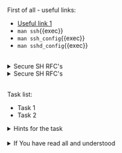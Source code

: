 First of all - useful links:

- [Useful link 1](https://link.org/)
- `man ssh`{{exec}}
- `man ssh_config`{{exec}}
- `man sshd_config`{{exec}}
<br>
<details><summary>Secure SH RFC's</summary>
<pre>
  <a href="https://datatracker.ietf.org/doc/html/rfc4251">RFC 4251</a> — The Secure Shell (SSH) Protocol Architecture
  <a href="https://datatracker.ietf.org/doc/html/rfc4252">RFC 4252</a> — The Secure Shell (SSH) Authentication Protocol
  <a href="https://datatracker.ietf.org/doc/html/rfc4253">RFC 4253</a> — The Secure Shell (SSH) Transport Layer Protocol
  <a href="https://datatracker.ietf.org/doc/html/rfc4254">RFC 4254</a> — The Secure Shell (SSH) Connection Protocol
  <a href="https://datatracker.ietf.org/doc/html/rfc4716">RFC 4254</a> — The Secure Shell (SSH) Public Key File Format
  <strong></strong> -
</pre>
</details>
<details><summary>Secure SH RFC's</summary>
<pre>
  <a href="https://datatracker.ietf.org/doc/html/rfc4251">RFC 4251</a> — The Secure Shell (SSH) Protocol Architecture
  <a href="https://datatracker.ietf.org/doc/html/rfc4252">RFC 4252</a> — The Secure Shell (SSH) Authentication Protocol
  <a href="https://datatracker.ietf.org/doc/html/rfc4253">RFC 4253</a> — The Secure Shell (SSH) Transport Layer Protocol
  <a href="https://datatracker.ietf.org/doc/html/rfc4254">RFC 4254</a> — The Secure Shell (SSH) Connection Protocol
  <a href="https://datatracker.ietf.org/doc/html/rfc4716">RFC 4254</a> — The Secure Shell (SSH) Public Key File Format
  <strong></strong> -
</pre>
</details>
<br>

Task list:
- Task 1
- Task 2

<details><summary>Hints for the task</summary>
<pre>
<strong>Task 1:</strong>
  $ cmd1
  $ echo ${string:7:3}
<br>
<strong>Task 2:</strong>
  $ echo ${#string}
  $ string=
</pre>
</details>
<br>
<details><summary>If You have read all and understood</summary>
<pre>
`touch IReadAllAndUndnderstood`{{exec}}
</pre>
